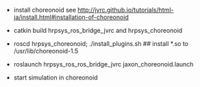 - install choreonoid see http://jvrc.github.io/tutorials/html-ja/install.html#installation-of-choreonoid       

- catkin build hrpsys_ros_bridge_jvrc and hrpsys_choreonoid

- roscd hrpsys_choreonoid; ./install_plugins.sh ## install *.so to /usr/lib/choreonoid-1.5

- roslaunch hrpsys_ros_ros_bridge_jvrc jaxon_choreonoid.launch

- start simulation in choreonoid